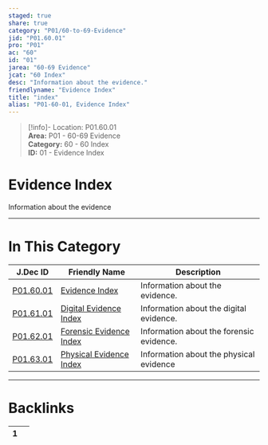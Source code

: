 ```yaml
---  
staged: true  
share: true  
category: "P01/60-to-69-Evidence"  
jid: "P01.60.01"  
pro: "P01"  
ac: "60"  
id: "01"  
jarea: "60-69 Evidence"  
jcat: "60 Index"  
desc: "Information about the evidence."  
friendlyname: "Evidence Index"  
title: "index"  
alias: "P01-60-01, Evidence Index"  
---  
```

>[!info]- Location: P01.60.01  
>**Area:** P01 - 60-69 Evidence  
>**Category:** 60 - 60 Index  
>**ID:** 01 - Evidence Index  
  
# Evidence Index  
  
Information about the evidence  
  
  
  
---  
# In This Category  
  
| J.Dec ID                                                                 | Friendly Name                                                                          | Description                              |  
| ------------------------------------------------------------------------ | -------------------------------------------------------------------------------------- | ---------------------------------------- |  
| [P01.60.01](index.md#)             | [Evidence Index](index.md#)                      | Information about the evidence.          |  
| [P01.61.01](./61-Digital/index.md#)  | [Digital Evidence Index](./61-Digital/index.md#)   | Information about the digital evidence.  |  
| [P01.62.01](./62-Forensic/index.md#) | [Forensic Evidence Index](./62-Forensic/index.md#) | Information about the forensic evidence. |  
| [P01.63.01](./63-Physical/index.md#) | [Physical Evidence Index](./63-Physical/index.md#) | Information about the physical evidence  |  
  
  
---  
# Backlinks  
<div><table class="dataview table-view-table"><thead class="table-view-thead"><tr class="table-view-tr-header"><th class="table-view-th"><span></span><span class="dataview small-text">1</span></th><th class="table-view-th"><span></span></th></tr></thead><tbody class="table-view-tbody"></tbody></table></div>